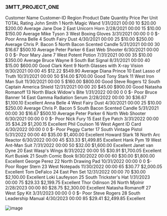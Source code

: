 ### 3MTT_PROJECT_ONE
Customer Name	Customer-ID	Region	Product	Date	Quantity	Price Per Unit	 TOTAL 	Rating
John Smith	1	North	Magic Wand	1/31/2021 00:00	10	$20.00 	 $200.00 	Average
Jane Doe	2	East	Unicorn Horn	2/28/2021 00:00	15	$10.00 	 $150.00 	Average
Mike Tyson	3	West	Boxing Gloves	3/31/2021 00:00	0	0	 $-   	Poor
Anna Belle	4	South	Fairy Dust	4/30/2021 00:00	25	$10.00 	 $250.00 	Average
Chris P. Bacon	5	North	Bacon Scented Candle	5/31/2021 00:00	30	$16.67 	 $500.10 	Average
Peter Parker	6	East	Web Shooter	6/30/2021 00:00	0	0	 $-   	Poor
Mary Jane	7	West	Potent Potion	7/31/2021 00:00	35	$10.00 	 $350.00 	Average
Bruce Wayne	8	South	Bat Signal	8/31/2021 00:00	40	$15.00 	 $600.00 	Good
Clark Kent	9	North	Glasses with X-ray Vision	9/30/2021 00:00	45	$12.22 	 $549.90 	Average
Diana Prince	10	East	Lasso of Truth	10/31/2021 00:00	50	$14.00 	 $700.00 	Good
Tony Stark	11	West	Iron Man Suit	11/30/2021 00:00	5	$160.00 	 $800.00 	Good
Steve Rogers	12	South	Captain America Shield	12/31/2021 00:00	20	$45.00 	 $900.00 	Good
Natasha Romanoff	13	North	Black Widow's Bite	1/31/2022 00:00	0	0	 $-   	Poor
Bruce Banner	14	East	Gamma Radiation Serum	2/28/2022 00:00	30	$36.67 	 $1,100.10 	Excellent
Anna Belle	4	West	Fairy Dust	4/30/2021 00:00	25	$10.00 	 $250.00 	Average
Chris P. Bacon	5	South	Bacon Scented Candle	5/31/2021 00:00	30	$16.67 	 $500.10 	Average
Peter Parker	6	North	Web Shooter	6/30/2021 00:00	0	0	 $-   	Poor
Nick Fury	15	East	Eye Patch	3/31/2022 00:00	35	$34.29 	 $1,200.15 	Excellent
Phil Coulson	16	West	Agent ID Card	4/30/2022 00:00	0	0	 $-   	Poor
Peggy Carter	17	South	Vintage Pistol	5/31/2022 00:00	40	$35.00 	 $1,400.00 	Excellent
Howard Stark	18	North	Arc Reactor	6/30/2022 00:00	45	$33.33 	 $1,499.85 	Excellent
Hank Pym	19	West	Ant-Man Suit	7/31/2022 00:00	50	$32.00 	 $1,600.00 	Excellent
Janet van Dyne	20	East	Wasp's Wings	8/31/2022 00:00	55	$30.91 	 $1,700.05 	Excellent
Kurt Busiek	21	South	Comic Book	9/30/2022 00:00	60	$30.00 	 $1,800.00 	Excellent
George Perez	22	North	Drawing Pad	10/31/2022 00:00	0	0	 $-   	Poor
Roger Stern	23	West	Notepads	11/30/2022 00:00	65	$30.77 	 $2,000.05 	Excellent
Tom DeFalco	24	East	Pen Set	12/31/2022 00:00	70	$30.00 	 $2,100.00 	Excellent
Loki Laufeyson	25	South	Trickster's Hat	1/31/2023 00:00	75	$29.33 	 $2,199.75 	Excellent
Thor Odinson	26	North	Mjolnir	2/28/2023 00:00	80	$28.75 	 $2,300.00 	Excellent
Natasha Romanoff	27	West	Spy Kit	3/31/2023 00:00	0	0	 $-   	Poor
Steve Rogers	28	South	Leadership Manual	4/30/2023 00:00	85	$29.41 	 $2,499.85 	Excellent
								
								
![image](https://github.com/user-attachments/assets/9e032399-5b06-460c-acb4-3365b609f8d5)
